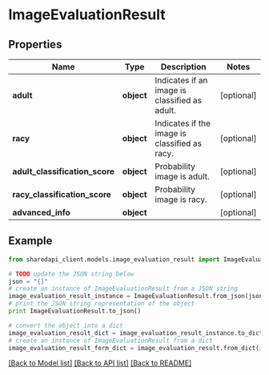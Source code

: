 # ImageEvaluationResult


## Properties
Name | Type | Description | Notes
------------ | ------------- | ------------- | -------------
**adult** | **object** | Indicates if an image is classified as adult. | [optional] 
**racy** | **object** | Indicates if the image is classified as racy. | [optional] 
**adult_classification_score** | **object** | Probability image is adult. | [optional] 
**racy_classification_score** | **object** | Probability image is racy. | [optional] 
**advanced_info** | **object** |  | [optional] 

## Example

```python
from sharedapi_client.models.image_evaluation_result import ImageEvaluationResult

# TODO update the JSON string below
json = "{}"
# create an instance of ImageEvaluationResult from a JSON string
image_evaluation_result_instance = ImageEvaluationResult.from_json(json)
# print the JSON string representation of the object
print ImageEvaluationResult.to_json()

# convert the object into a dict
image_evaluation_result_dict = image_evaluation_result_instance.to_dict()
# create an instance of ImageEvaluationResult from a dict
image_evaluation_result_form_dict = image_evaluation_result.from_dict(image_evaluation_result_dict)
```
[[Back to Model list]](../README.md#documentation-for-models) [[Back to API list]](../README.md#documentation-for-api-endpoints) [[Back to README]](../README.md)


